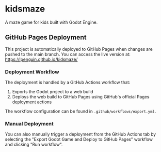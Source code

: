 # kidsmaze

A maze game for kids built with Godot Engine.

## GitHub Pages Deployment

This project is automatically deployed to GitHub Pages when changes are pushed to the main branch. You can access the live version at: https://lpenguin.github.io/kidsmaze/

### Deployment Workflow

The deployment is handled by a GitHub Actions workflow that:

1. Exports the Godot project to a web build
2. Deploys the web build to GitHub Pages using GitHub's official Pages deployment actions

The workflow configuration can be found in `.github/workflows/export.yml`.

### Manual Deployment

You can also manually trigger a deployment from the GitHub Actions tab by selecting the "Export Godot Game and Deploy to GitHub Pages" workflow and clicking "Run workflow".

